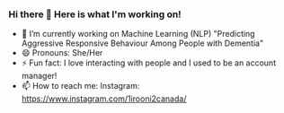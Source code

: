 ### Hi there 👋 Here is what I'm working on!

- 🔭 I’m currently working on Machine Learning (NLP) "Predicting Aggressive Responsive Behaviour Among People with Dementia"
- 😄 Pronouns: She/Her
- ⚡ Fun fact: I love interacting with people and I used to be an account manager!
- 📫 How to reach me: Instagram: https://www.instagram.com/1irooni2canada/

